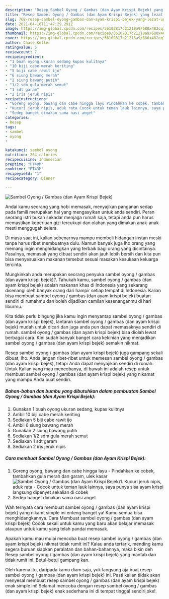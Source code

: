 ```yaml
---
description: "Resep Sambel Oyong / Gambas (dan Ayam Krispi Bejek) yang lezat Untuk Jualan"
title: "Resep Sambel Oyong / Gambas (dan Ayam Krispi Bejek) yang lezat Untuk Jualan"
slug: 768-resep-sambel-oyong-gambas-dan-ayam-krispi-bejek-yang-lezat-untuk-jualan
date: 2021-04-16T11:47:29.291Z
image: https://img-global.cpcdn.com/recipes/56102817c21218a9/680x482cq70/sambel-oyong-gambas-dan-ayam-krispi-bejek-foto-resep-utama.jpg
thumbnail: https://img-global.cpcdn.com/recipes/56102817c21218a9/680x482cq70/sambel-oyong-gambas-dan-ayam-krispi-bejek-foto-resep-utama.jpg
cover: https://img-global.cpcdn.com/recipes/56102817c21218a9/680x482cq70/sambel-oyong-gambas-dan-ayam-krispi-bejek-foto-resep-utama.jpg
author: Chase Keller
ratingvalue: 5
reviewcount: 7
recipeingredient:
- "1 buah oyong ukuran sedang kupas kulitnya"
- "10 biji cabe merah keriting"
- "5 biji cabe rawit ijo"
- "6 siung bawang merah"
- "2 siung bawang putih"
- "1/2 sdm gula merah semut"
- "1 sdt garam"
- "2 iris jeruk nipis"
recipeinstructions:
- "Goreng oyong, bawang dan cabe hingga layu Pindahkan ke cobek, tambahkan gula merah dan garam, ulek kasar"
- "Kucuri jeruk nipis, aduk rata Cocok untuk teman lauk lainnya, saya punya sisa ayam krispi langsung dipenyet sekalian di cobek"
- "Sedep banget dimakan sama nasi anget"
categories:
- Resep
tags:
- sambel
- oyong
- 

katakunci: sambel oyong  
nutrition: 264 calories
recipecuisine: Indonesian
preptime: "PT40M"
cooktime: "PT43M"
recipeyield: "1"
recipecategory: Dinner

---
```



![Sambel Oyong / Gambas (dan Ayam Krispi Bejek)](https://img-global.cpcdn.com/recipes/56102817c21218a9/680x482cq70/sambel-oyong-gambas-dan-ayam-krispi-bejek-foto-resep-utama.jpg)

Andai kamu seorang yang hobi memasak, menyajikan panganan sedap pada famili merupakan hal yang mengasyikan untuk anda sendiri. Peran seorang istri bukan sekadar menjaga rumah saja, tetapi anda pun harus memastikan keperluan gizi tercukupi dan olahan yang dimakan anak-anak mesti menggugah selera.

Di masa  saat ini, kalian sebenarnya mampu membeli hidangan instan meski tanpa harus ribet membuatnya dulu. Namun banyak juga lho orang yang memang ingin menghidangkan yang terbaik bagi orang yang dicintainya. Pasalnya, memasak yang dibuat sendiri akan jauh lebih bersih dan kita pun bisa menyesuaikan makanan tersebut sesuai masakan kesukaan keluarga tercinta. 



Mungkinkah anda merupakan seorang penyuka sambel oyong / gambas (dan ayam krispi bejek)?. Tahukah kamu, sambel oyong / gambas (dan ayam krispi bejek) adalah makanan khas di Indonesia yang sekarang disenangi oleh banyak orang dari hampir setiap tempat di Indonesia. Kalian bisa membuat sambel oyong / gambas (dan ayam krispi bejek) buatan sendiri di rumahmu dan boleh dijadikan camilan kesenanganmu di hari liburmu.

Kita tidak perlu bingung jika kamu ingin menyantap sambel oyong / gambas (dan ayam krispi bejek), lantaran sambel oyong / gambas (dan ayam krispi bejek) mudah untuk dicari dan juga anda pun dapat memasaknya sendiri di rumah. sambel oyong / gambas (dan ayam krispi bejek) bisa diolah lewat berbagai cara. Kini sudah banyak banget cara kekinian yang menjadikan sambel oyong / gambas (dan ayam krispi bejek) semakin nikmat.

Resep sambel oyong / gambas (dan ayam krispi bejek) juga gampang sekali dibuat, lho. Anda jangan ribet-ribet untuk memesan sambel oyong / gambas (dan ayam krispi bejek), tetapi Anda dapat menyajikan sendiri di rumah. Untuk Kalian yang mau mencobanya, di bawah ini adalah resep untuk membuat sambel oyong / gambas (dan ayam krispi bejek) yang nikamat yang mampu Anda buat sendiri.

<!--inarticleads1-->

##### Bahan-bahan dan bumbu yang dibutuhkan dalam pembuatan Sambel Oyong / Gambas (dan Ayam Krispi Bejek):

1. Gunakan 1 buah oyong ukuran sedang, kupas kulitnya
1. Ambil 10 biji cabe merah keriting
1. Sediakan 5 biji cabe rawit ijo
1. Ambil 6 siung bawang merah
1. Gunakan 2 siung bawang putih
1. Sediakan 1/2 sdm gula merah semut
1. Sediakan 1 sdt garam
1. Sediakan 2 iris jeruk nipis




<!--inarticleads2-->

##### Cara membuat Sambel Oyong / Gambas (dan Ayam Krispi Bejek):

1. Goreng oyong, bawang dan cabe hingga layu - Pindahkan ke cobek, tambahkan gula merah dan garam, ulek kasar
<img src="https://img-global.cpcdn.com/steps/07ed33838754ab57/160x128cq70/sambel-oyong-gambas-dan-ayam-krispi-bejek-langkah-memasak-1-foto.jpg" alt="Sambel Oyong / Gambas (dan Ayam Krispi Bejek)">1. Kucuri jeruk nipis, aduk rata - Cocok untuk teman lauk lainnya, saya punya sisa ayam krispi langsung dipenyet sekalian di cobek
1. Sedep banget dimakan sama nasi anget




Wah ternyata cara membuat sambel oyong / gambas (dan ayam krispi bejek) yang nikamt simple ini enteng banget ya! Kamu semua bisa menghidangkannya. Cara Membuat sambel oyong / gambas (dan ayam krispi bejek) Cocok sekali untuk kamu yang baru akan belajar memasak ataupun untuk kamu yang telah pandai memasak.

Apakah kamu mau mulai mencoba buat resep sambel oyong / gambas (dan ayam krispi bejek) nikmat tidak rumit ini? Kalau anda tertarik, mending kamu segera buruan siapkan peralatan dan bahan-bahannya, maka bikin deh Resep sambel oyong / gambas (dan ayam krispi bejek) yang mantab dan tidak rumit ini. Betul-betul gampang kan. 

Oleh karena itu, daripada kamu diam saja, yuk langsung aja buat resep sambel oyong / gambas (dan ayam krispi bejek) ini. Pasti kalian tiidak akan menyesal membuat resep sambel oyong / gambas (dan ayam krispi bejek) enak simple ini! Selamat mencoba dengan resep sambel oyong / gambas (dan ayam krispi bejek) enak sederhana ini di tempat tinggal sendiri,oke!.

